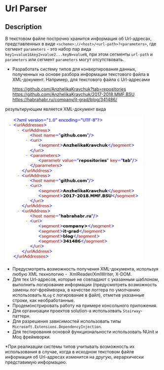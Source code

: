 # Url Parser

## Description

В текстовом файле построчно хранится информация об Url-адресах, представленных в виде `<scheme>://<host>/<url-path>?<parameters>`, где сегмент `parameters` - это набор пар вида `key1=value1&key2=value2...keyN=valueN`, при этом сегменты `url‐path` и `parameters` или сегмент `parameters` могут отсутствовать. 

 - Разработать систему типов для конвертирования данных, полученных на основе разбора информации текстового файла в XML-документ. Например, для текстового файла с Url-адресами 

    https://github.com/AnzhelikaKravchuk?tab=repositories   
    https://github.com/AnzhelikaKravchuk/2017-2018.MMF.BSU   
    https://habrahabr.ru/company/it-grad/blog/341486/   

результирующим является XML-документ вида 

![](/XML.Task.png)
 - Предусмотреть возможность получения XML-документа, используя любую XML технологию -  XmlReader/XmlWriter, X-DOM.
 - Для тех Url-адресов, которые не совпадают с указанным шаблоном, выполнить логирование информации (предусмотреть возможность замены лог-фреймворка, в качестве логгера по умолчанию использовать `NLog` с логирование в файл), отметив указанные строки, как необработанные.
 - Продемонстрировать работу на примере консольного приложения.
 - Для организации проектов solution-а использовать `Stairway`-паттерн.
 - Для разрешения зависимостей использовать типы `Microsoft.Extensions.DependencyInjection`.
 - Для тестирования основой функциональности использовать NUnit и Moq фреймворки.

*При реализации системы типов учитывать возможность их использования в случае, когда в исходном текстовом файле информация об Url-адресах изменится на другую, иерархически представимую информацию.
